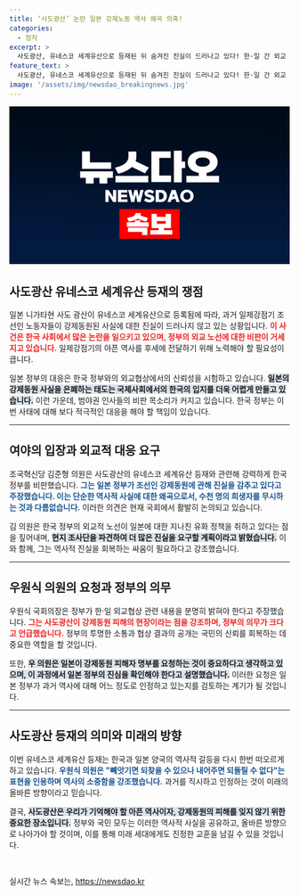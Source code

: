 ```yaml
---
title: ‘사도광산’ 논란 일본 강제노동 역사 왜곡 의혹!
categories:
  - 정치
excerpt: >
  사도광산, 유네스코 세계유산으로 등재된 뒤 숨겨진 진실이 드러나고 있다! 한·일 간 외교 협상 비밀과 강제동원 피해자에 대한 요구가 엇갈리는 가운데, 국회의원들이 이끌어가는 진실 규명이 시작된다!
feature_text: >
  사도광산, 유네스코 세계유산으로 등재된 뒤 숨겨진 진실이 드러나고 있다! 한·일 간 외교 협상 비밀과 강제동원 피해자에 대한 요구가 엇갈리는 가운데, 국회의원들이 이끌어가는 진실 규명이 시작된다!
image: '/assets/img/newsdao_breakingnews.jpg'
---
```


<p><img src="/assets/img/newsdao_breakingnews.jpg" alt="koreaapp 속보" /></p>

<h2 data-ke-size="size26">사도광산 유네스코 세계유산 등재의 쟁점</h2>

<p data-ke-size="size16">일본 니가타현 사도 광산이 유네스코 세계유산으로 등록됨에 따라, 과거 일제강점기 조선인 노동자들이 강제동원된 사실에 대한 진실이 드러나지 않고 있는 상황입니다. <b><span style="color: #ee2323;">이 사건은 한국 사회에서 많은 논란을 일으키고 있으며, 정부의 외교 노선에 대한 비판이 거세지고 있습니다.</span></b> 일제강점기의 아픈 역사를 후세에 전달하기 위해 노력해야 할 필요성이 큽니다.</p>

<p data-ke-size="size16">일본 정부의 대응은 한국 정부와의 외교협상에서의 신뢰성을 시험하고 있습니다. <b><span style="background-color: #21538527;">일본의 강제동원 사실을 은폐하는 태도는 국제사회에서의 한국의 입지를 더욱 어렵게 만들고 있습니다.</span></b> 이런 가운데, 범야권 인사들의 비판 목소리가 커지고 있습니다. 한국 정부는 이번 사태에 대해 보다 적극적인 대응을 해야 할 책임이 있습니다.</p>

<hr>

<h2 data-ke-size="size26">여야의 입장과 외교적 대응 요구</h2>

<p data-ke-size="size16">조국혁신당 김준형 의원은 사도광산의 유네스코 세계유산 등재와 관련해 강력하게 한국 정부를 비판했습니다. <b><span style="color: #1a5490;">그는 일본 정부가 조선인 강제동원에 관해 진실을 감추고 있다고 주장했습니다. 이는 단순한 역사적 사실에 대한 왜곡으로서, 수천 명의 희생자를 무시하는 것과 다름없습니다.</span></b> 이러한 의견은 현재 국회에서 활발히 논의되고 있습니다.</p>

<p data-ke-size="size16">김 의원은 한국 정부의 외교적 노선이 일본에 대한 지나친 유화 정책을 취하고 있다는 점을 짚어내며, <b><span style="background-color: #21538527;">현지 조사단을 파견하여 더 많은 진실을 요구할 계획이라고 밝혔습니다.</span></b> 이와 함께, 그는 역사적 진실을 회복하는 싸움이 필요하다고 강조했습니다.</p>

<hr>

<h2 data-ke-size="size26">우원식 의원의 요청과 정부의 의무</h2>

<p data-ke-size="size16">우원식 국회의장은 정부가 한·일 외교협상 관련 내용을 분명히 밝혀야 한다고 주장했습니다. <b><span style="color: #ee2323;">그는 사도광산이 강제동원 피해의 현장이라는 점을 강조하며, 정부의 의무가 크다고 언급했습니다.</span></b> 정부의 투명한 소통과 협상 결과의 공개는 국민의 신뢰를 회복하는 데 중요한 역할을 할 것입니다.</p>

<p data-ke-size="size16">또한, <b><span style="background-color: #21538527;">우 의원은 일본이 강제동원 피해자 명부를 요청하는 것이 중요하다고 생각하고 있으며, 이 과정에서 일본 정부의 진심을 확인해야 한다고 설명했습니다.</span></b> 이러한 요청은 일본 정부가 과거 역사에 대해 어느 정도로 인정하고 있는지를 검토하는 계기가 될 것입니다.</p>

<hr>

<h2 data-ke-size="size26">사도광산 등재의 의미와 미래의 방향</h2>

<p data-ke-size="size16">이번 유네스코 세계유산 등재는 한국과 일본 양국의 역사적 갈등을 다시 한번 떠오르게 하고 있습니다. <b><span style="color: #1a5490;">우원식 의원은 "빼앗기면 되찾을 수 있으나 내어주면 되돌릴 수 없다"는 표현을 인용하며 역사의 소중함을 강조했습니다.</span></b> 과거를 직시하고 인정하는 것이 미래의 올바른 방향이라고 믿습니다.</p>

<p data-ke-size="size16">결국, <b><span style="background-color: #21538527;">사도광산은 우리가 기억해야 할 아픈 역사이자, 강제동원의 피해를 잊지 않기 위한 중요한 장소입니다.</span></b> 정부와 국민 모두는 이러한 역사적 사실을 공유하고, 올바른 방향으로 나아가야 할 것이며, 이를 통해 미래 세대에게도 진정한 교훈을 남길 수 있을 것입니다.</p>

<p data-ke-size="size16">&nbsp;</p>
실시간 뉴스 속보는, <a href="https://newsdao.kr" rel="dofollow">https://newsdao.kr</a>



